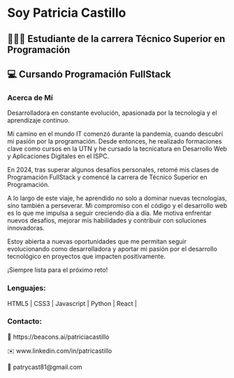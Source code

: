 <h1>Soy Patricia Castillo   </h1> 
<h2>👩🏾‍💻 Estudiante de la carrera Técnico Superior en Programación</h2>
<h2>💻 Cursando Programación FullStack</h2>



<h3>Acerca de Mí</h3>
<p>Desarrolladora en constante evolución, apasionada por la tecnología y el aprendizaje continuo.</p>

<p>Mi camino en el mundo IT comenzó durante la pandemia, cuando descubrí mi pasión por la programación. Desde entonces, he realizado formaciones clave como cursos en la UTN y he cursado la tecnicatura en Desarrollo Web y Aplicaciones Digitales en el ISPC.</p> 
<p>En 2024, tras superar algunos desafíos personales, retomé mis clases de Programación FullStack  y comencé la carrera de Técnico Superior en Programación.</p>

<p>A lo largo de este viaje, he aprendido no solo a dominar nuevas tecnologías, sino también a perseverar. Mi compromiso con el código y el desarrollo web es lo que me impulsa a seguir creciendo día a día. Me motiva enfrentar nuevos desafíos, mejorar mis habilidades y contribuir con soluciones innovadoras.</p>

<p>Estoy abierta a nuevas oportunidades que me permitan seguir evolucionando como desarrolladora y aportar mi pasión por el desarrollo tecnológico en proyectos que impacten positivamente.</p>

<p>¡Siempre lista para el próximo reto!</p>
</p>



<h3>Lenguajes:</h3>
<p> HTML5 | CSS3 | Javascript | Python | React | </p>



<h3>Contacto:</h3>
<span> 📨 https://beacons.ai/patriciacastillo</span>
<p> ✉️  www.linkedin.com/in/patricastillo</p> 
<p> 📧 patrycast81@gmail.com</p>

